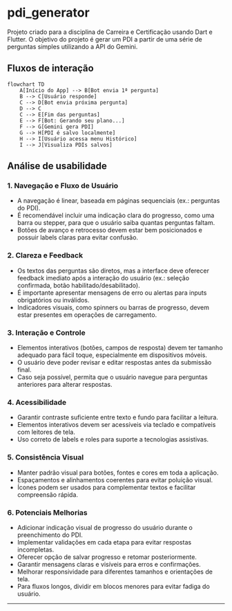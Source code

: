 # pdi_generator

Projeto criado para a disciplina de Carreira e Certificação usando Dart e Flutter.
O objetivo do projeto é gerar um PDI a partir de uma série de perguntas simples utilizando a API do Gemini.

## Fluxos de interação

```mermaid
flowchart TD
    A[Início do App] --> B[Bot envia 1ª pergunta]
    B --> C[Usuário responde]
    C --> D[Bot envia próxima pergunta]
    D --> C
    C --> E[Fim das perguntas]
    E --> F[Bot: Gerando seu plano...]
    F --> G[Gemini gera PDI]
    G --> H[PDI é salvo localmente]
    H --> I[Usuário acessa menu Histórico]
    I --> J[Visualiza PDIs salvos]
````

## Análise de usabilidade

### 1. Navegação e Fluxo de Usuário

- A navegação é linear, baseada em páginas sequenciais (ex.: perguntas do PDI).
- É recomendável incluir uma indicação clara do progresso, como uma barra ou stepper, para que o usuário saiba quantas perguntas faltam.
- Botões de avanço e retrocesso devem estar bem posicionados e possuir labels claras para evitar confusão.

### 2. Clareza e Feedback

- Os textos das perguntas são diretos, mas a interface deve oferecer feedback imediato após a interação do usuário (ex.: seleção confirmada, botão habilitado/desabilitado).
- É importante apresentar mensagens de erro ou alertas para inputs obrigatórios ou inválidos.
- Indicadores visuais, como spinners ou barras de progresso, devem estar presentes em operações de carregamento.

### 3. Interação e Controle

- Elementos interativos (botões, campos de resposta) devem ter tamanho adequado para fácil toque, especialmente em dispositivos móveis.
- O usuário deve poder revisar e editar respostas antes da submissão final.
- Caso seja possível, permita que o usuário navegue para perguntas anteriores para alterar respostas.

### 4. Acessibilidade

- Garantir contraste suficiente entre texto e fundo para facilitar a leitura.
- Elementos interativos devem ser acessíveis via teclado e compatíveis com leitores de tela.
- Uso correto de labels e roles para suporte a tecnologias assistivas.

### 5. Consistência Visual

- Manter padrão visual para botões, fontes e cores em toda a aplicação.
- Espaçamentos e alinhamentos coerentes para evitar poluição visual.
- Ícones podem ser usados para complementar textos e facilitar compreensão rápida.

### 6. Potenciais Melhorias

- Adicionar indicação visual de progresso do usuário durante o preenchimento do PDI.
- Implementar validações em cada etapa para evitar respostas incompletas.
- Oferecer opção de salvar progresso e retomar posteriormente.
- Garantir mensagens claras e visíveis para erros e confirmações.
- Melhorar responsividade para diferentes tamanhos e orientações de tela.
- Para fluxos longos, dividir em blocos menores para evitar fadiga do usuário.

---
